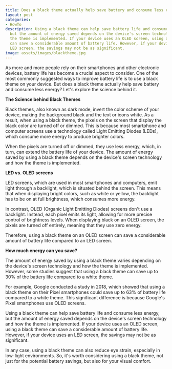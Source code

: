 ```yaml
---
title: Does a black theme actually help save battery and consume less energy?
layout: post
categories:
- HowTo
description: Using a black theme can help save battery life and consume less energy,
  but the amount of energy saved depends on the device's screen technology and how
  the theme is implemented. If your device uses an OLED screen, using a black theme
  can save a considerable amount of battery life. However, if your device uses an
  LED screen, the savings may not be as significant.
image: assets/images/blacktheme.jpg
---
```


As more and more people rely on their smartphones and other electronic devices, battery life has become a crucial aspect to consider. One of the most commonly suggested ways to improve battery life is to use a black theme on your device. But does a black theme actually help save battery and consume less energy? Let's explore the science behind it.

**The Science behind Black Themes**

Black themes, also known as dark mode, invert the color scheme of your device, making the background black and the text or icons white. As a result, when using a black theme, the pixels on the screen that display the black color are turned off or dimmed. This is because most smartphone and computer screens use a technology called Light Emitting Diodes (LEDs), which consume more energy to produce brighter colors.

When the pixels are turned off or dimmed, they use less energy, which, in turn, can extend the battery life of your device. The amount of energy saved by using a black theme depends on the device's screen technology and how the theme is implemented.

**LED vs. OLED screens**

LED screens, which are used in most smartphones and computers, emit light through a backlight, which is situated behind the screen. This means that when displaying bright colors, such as white or yellow, the backlight has to be on at full brightness, which consumes more energy.

In contrast, OLED (Organic Light Emitting Diodes) screens don't use a backlight. Instead, each pixel emits its light, allowing for more precise control of brightness levels. When displaying black on an OLED screen, the pixels are turned off entirely, meaning that they use zero energy.

Therefore, using a black theme on an OLED screen can save a considerable amount of battery life compared to an LED screen.

**How much energy can you save?**

The amount of energy saved by using a black theme varies depending on the device's screen technology and how the theme is implemented. However, some studies suggest that using a black theme can save up to 30% of the battery life compared to a white theme.

For example, Google conducted a study in 2018, which showed that using a black theme on their Pixel smartphones could save up to 63% of battery life compared to a white theme. This significant difference is because Google's Pixel smartphones use OLED screens.

Using a black theme can help save battery life and consume less energy, but the amount of energy saved depends on the device's screen technology and how the theme is implemented. If your device uses an OLED screen, using a black theme can save a considerable amount of battery life. However, if your device uses an LED screen, the savings may not be as significant.

In any case, using a black theme can also reduce eye strain, especially in low-light environments. So, it's worth considering using a black theme, not just for the potential battery savings, but also for your visual comfort.
